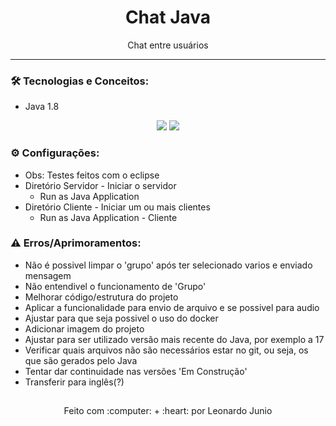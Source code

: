 <h1 align="center">Chat Java</h1>

<p align="center">Chat entre usuários</p>

<hr> 

### :hammer_and_wrench: Tecnologias e Conceitos:

* Java 1.8

<div align="center" style="display: inline_block">
	<img src="https://img.shields.io/static/v1?label=Java&message=v1.8&color=B07219&style=flat"/>
	<img src="https://img.shields.io/static/v1?label=license&message=MIT&color=green&style=flat"/>
</div>

### :gear: Configurações:

* Obs: Testes feitos com o eclipse
* Diretório Servidor - Iniciar o servidor 
	* Run as Java Application
* Diretório Cliente - Iniciar um ou mais clientes 
	* Run as Java Application - Cliente

### :warning: Erros/Aprimoramentos:

* Não é possivel limpar o 'grupo' após ter selecionado varios e enviado mensagem
* Não entendivel o funcionamento de 'Grupo'
* Melhorar código/estrutura do projeto
* Aplicar a funcionalidade para envio de arquivo e se possivel para audio
* Ajustar para que seja possivel o uso do docker
* Adicionar imagem do projeto
* Ajustar para ser utilizado versão mais recente do Java, por exemplo a 17
* Verificar quais arquivos não são necessários estar no git, ou seja, os que são gerados pelo Java
* Tentar dar continuidade nas versões 'Em Construção'
* Transferir para inglês(?)

##

<div align="center">
	<p>Feito com :computer: + :heart: por Leonardo Junio</p>
</div>
